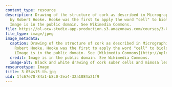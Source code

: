 ```yaml
---
content_type: resource
description: Drawing of the structure of cork as described in Micrographia (1665)
  by Robert Hooke. Hooke was the first to apply the word "cell" to biological objects.
  Image is in the public domain. See Wikimedia Commons.
file: https://ol-ocw-studio-app-production.s3.amazonaws.com/courses/3-054-cellular-solids-structure-properties-and-applications-spring-2015/1fc67e7884a1b8c02ea432a1084a21f9_3-054s15-th.jpg
file_type: image/jpeg
image_metadata:
  caption: Drawing of the structure of cork as described in Micrographia (1665) by
    Robert Hooke. Hooke was the first to apply the word "cell" to biological objects.
    (Image is in the public domain. See [Wikimedia Commons](http://upload.wikimedia.org/wikipedia/commons/f/fe/RobertHookeMicrographia1665.jpg).)
  credit: Image is in the public domain. See Wikimedia Commons.
  image-alt: Black and white drawing of cork suber cells and mimosa leaves.
resourcetype: Image
title: 3-054s15-th.jpg
uid: 1fc67e78-84a1-b8c0-2ea4-32a1084a21f9
---
```

